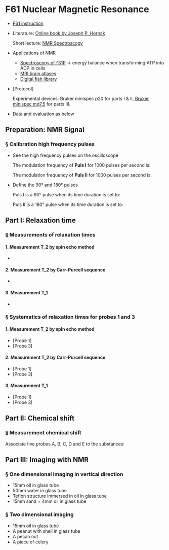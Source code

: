 # F61 Nuclear Magnetic Resonance

- [F61 instruction](https://www.physi.uni-heidelberg.de/Einrichtungen/FP/anleitungen/F61.pdf)

- Literature: [Online book by Joseph P. Hornak](http://www.cis.rit.edu/htbooks/nmr/)

  Short lecture: [NMR Spectroscopy](https://www.youtube.com/watch?v=SBir5wUS3Bo&t=150s)

- Applications of NMR

  - [Spectroscopy of ^31P](http://www.nmr.uni-duesseldorf.de/main/menergie.html) -> energy balance when transforming ATP into ADP in cells
  - [MRI brain atlases](https://www.uantwerpen.be/en/research-groups/bio-imaging-lab/research/mri-atlases/)
  - [Digital fish library](http://www.digitalfishlibrary.org/)

- [Protocol]

  Experimental devices: Bruker minispec p20 for parts I & II, [Bruker minispec mq7.5](https://www.bruker.com/products/mr/td-nmr/minispec-mq-series/mq75-large-seed-analyzer/overview.html) for parts III.

- Data and evaluation as below

## Preparation: NMR Signal

### § Calibration high frequency pulses

* See the high frequency pulses on the oscilloscope

  The modulation frequency of **Puls I** for 1000 pulses per second is: 

  The modulation frequency of **Puls II** for 1000 pulses per second is: 

- Define the 90° and 180° pulses

  Puls I is a 90° pulse when its time duration is set to:

  Puls II is a 180° pulse when its time duration is set to:

## Part I: Relaxation time

### § Measurements of relaxation times

#### 1. Measurement T_2 by spin echo method

- 

#### 2. Measurement T_2 by Carr-Purcell sequence

- 

#### 3. Measurement T_1

* 

### § Systematics of relaxation times for probes 1 and 3

#### 1. Measurement T_2 by spin echo method

- [Probe 1]
- [Probe 3]

#### 2. Measurement T_2 by Carr-Purcell sequence

- [Probe 1]
- [Probe 3]

#### 3. Measurement T_1

- [Probe 1]
- [Probe 3]

## Part II: Chemical shift

### § Measurement chemical shift

Associate five probes A, B, C, D and E to the substances:



## Part III: Imaging with NMR

### § One dimensional imaging in vertical direction

* 15mm oil in glass tube
* 50mm water in glass tube
* Teflon structure immersed in oil in glass tube
* 15mm sand + 4mm oil in glass tube

### § Two dimensional imaging

* 15mm oil in glass tube
* A peanut with shell in glass tube
* A pecan nut
* A piece of celery

